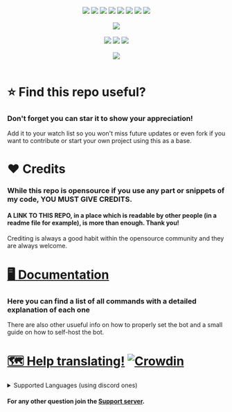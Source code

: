 <p align="center">
  <a href="https://opensource.org/licenses/Apache-2.0"><img src="https://img.shields.io/github/license/mirko93s/chill?logo=apache&style=for-the-badge"></a>
  <a href="https://github.com/mirko93s/Chill/releases"><img src="https://img.shields.io/github/v/release/mirko93s/chill?color=8a2be2&include_prereleases&style=for-the-badge"></a>
  <a href="#"><img src="https://img.shields.io/github/languages/top/mirko93s/chill?logo=javascript&style=for-the-badge"></a>
  <a href="https://github.com/discordjs/discord.js/"><img src="https://img.shields.io/github/package-json/dependency-version/mirko93s/chill/discord.js?logo=discord&logoColor=blue&style=for-the-badge"></a>
  <a href="#"><img src="https://img.shields.io/appveyor/build/mirko93s/chill?logo=appveyor&style=for-the-badge"></a>
  <a href="#"><img src="https://img.shields.io/codefactor/grade/github/mirko93s/chill/master?logo=codefactor&style=for-the-badge"></a>
  <a href="#"><img src="https://img.shields.io/tokei/lines/github/mirko93s/chill?style=for-the-badge"></a>
  <a href="#"><img src="https://img.shields.io/github/last-commit/mirko93s/chill?style=for-the-badge"></a>
  <br><br>
  <img src="https://i.imgur.com/Ekzr8tX.gif" data-canonical-src="https://i.imgur.com/Ekzr8tX.gif" />
  <br><br>
  <a href="https://discord.gg/2ktWcAb">
    <img src="https://i.imgur.com/d7Eet0y.png"></a>
  <a href="https://discord.com/api/oauth2/authorize?client_id=945659412817772575&permissions=8&scope=bot%20applications.commands&response_type=code&redirect_uri=https%3A%2F%2Fdiscord.com%2Finvite%2F2ktWcAb">
    <img src="https://i.imgur.com/OJpg8dD.png"></a>
  <a href="https://github.com/mirko93s/Chill/releases">
    <img src="https://i.imgur.com/xN1Y074.png"></a>
  <br><br>
  <a href="https://top.gg/bot/945659412817772575">
    <img src="https://top.gg/api/widget/status/945659412817772575.svg"></a>
  <br><br>
</p>

# ⭐ Find this repo useful?
### Don't forget you can star it to show your appreciation!
Add it to your watch list so you won't miss future updates or even fork if you want to contribute or start your own project using this as a base.

# ❤️ Credits
### While this repo is opensource if you use any part or snippets of my code, **YOU MUST GIVE CREDITS**.
#### A **LINK TO THIS REPO**, in a place which is readable by other people (in a readme file for example), is more than enough. Thank you!
Crediting is always a good habit within the opensource community and they are always welcome.

# [🖥️ Documentation](https://docs.chill.ovh/)

### Here you can find a list of all commands with a detailed explanation of each one
There are also other usueful info on how to properly set the bot and a small guide on how to self-host the bot.

# [🗺️ Help translating!](https://translate.chill.ovh/) [![Crowdin](https://badges.crowdin.net/chillbot/localized.svg)](https://translate.chill.ovh/project/chillbot)
<details>
  <summary>Supported Languages (using discord ones)</summary>
  🇩🇰 Dansk<br>
  🇩🇪 Deutsch<br>
  🇺🇸 English<br>
  🇪🇸 Español<br>
  🇫🇷 Français<br>
  🇭🇷 Hrvatski<br>
  🇮🇹 Italiano<br>
  🇱🇹 Lietuviškai<br>
  🇭🇺 Magyar<br>
  🇳🇱 Nederlands<br>
  🇳🇴 Norsk<br>
  🇵🇱 Polski<br>
  🇧🇷 Português do Brasil<br>
  🇷🇴 Română<br>
  🇫🇮 Suomi<br>
  🇸🇪 Svenska<br>
  🇻🇳 Tiếng Việt<br>
  🇹🇷 Türkçe<br>
  🇨🇿 Čeština<br>
  🇬🇷 Ελληνικά<br>
  🇧🇬 български<br>
  🇷🇺 Pусский<br>
  🇺🇦 Українська<br>
  🇮🇳 हिन्दी<br>
  🇹🇭 ไทย<br>
  🇨🇳 中文<br>
  🇯🇵 日本語<br>
  🇹🇼 繁體中文<br>
  🇰🇷 한국어<br>
</details>

#### For any other question join the [Support server](https://discord.gg/2ktWcAb).
